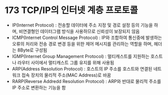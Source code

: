 # 173 TCP/IP의 인터넷 계층 프로토콜

- IP(Internet Protocol) : 전송할 데이터에 주소 지정 및 경로 설정 등의 기능을 하며, 비연결형인 데이터그램 방식을 사용하므로 신뢰성이 보장되지 않음
- ICMP(Internet Control Message Protocol) : IP와 조합하여 통신중에 발생하는 오류의 처리와 전송 경로 변경 등을 위한 제어 메시지를 관리하는 역할을 하며, 헤더는 8Byte로 구성됨
- IGMP(Internet Group Management Protocol) : 멀티캐스트를 지원하는 호스트나 라우터 사이에서 멀티캐스트 그룹 유지를 위해 사용됨
- ARP(Address Resolution Protocol) : 호스트의 IP 주소를 호스트와 연결된 네트워크 접속 장치의 물리적 주소(MAC Address)로 바꿈
- RARP(Reverse Addredd Resolution Protocol) : ARP와 반대로 물리적 주소를 IP 주소로 변환하는 기능을 함